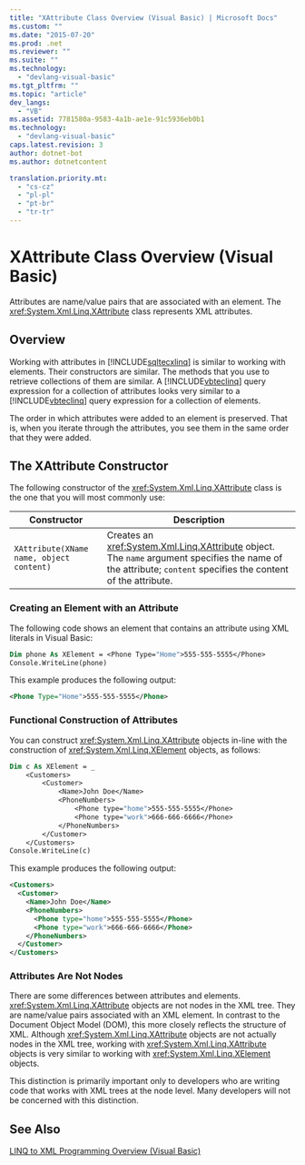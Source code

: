 ```yaml
---
title: "XAttribute Class Overview (Visual Basic) | Microsoft Docs"
ms.custom: ""
ms.date: "2015-07-20"
ms.prod: .net
ms.reviewer: ""
ms.suite: ""
ms.technology: 
  - "devlang-visual-basic"
ms.tgt_pltfrm: ""
ms.topic: "article"
dev_langs: 
  - "VB"
ms.assetid: 7781580a-9583-4a1b-ae1e-91c5936eb0b1
ms.technology: 
  - "devlang-visual-basic"
caps.latest.revision: 3
author: dotnet-bot
ms.author: dotnetcontent

translation.priority.mt: 
  - "cs-cz"
  - "pl-pl"
  - "pt-br"
  - "tr-tr"
---
```

# XAttribute Class Overview (Visual Basic)
Attributes are name/value pairs that are associated with an element. The <xref:System.Xml.Linq.XAttribute> class represents XML attributes.  
  
## Overview  
 Working with attributes in [!INCLUDE[sqltecxlinq](../../../../csharp/programming-guide/concepts/linq/includes/sqltecxlinq_md.md)] is similar to working with elements. Their constructors are similar. The methods that you use to retrieve collections of them are similar. A [!INCLUDE[vbteclinq](../../../../csharp/includes/vbteclinq_md.md)] query expression for a collection of attributes looks very similar to a [!INCLUDE[vbteclinq](../../../../csharp/includes/vbteclinq_md.md)] query expression for a collection of elements.  
  
 The order in which attributes were added to an element is preserved. That is, when you iterate through the attributes, you see them in the same order that they were added.  
  
## The XAttribute Constructor  
 The following constructor of the <xref:System.Xml.Linq.XAttribute> class is the one that you will most commonly use:  
  
|Constructor|Description|  
|-----------------|-----------------|  
|`XAttribute(XName name, object content)`|Creates an <xref:System.Xml.Linq.XAttribute> object. The `name` argument specifies the name of the attribute; `content` specifies the content of the attribute.|  
  
### Creating an Element with an Attribute  
 The following code shows an element that contains an attribute using XML literals in Visual Basic:  
  
```vb  
Dim phone As XElement = <Phone Type="Home">555-555-5555</Phone>  
Console.WriteLine(phone)  
```  
  
 This example produces the following output:  
  
```xml  
<Phone Type="Home">555-555-5555</Phone>  
```  
  
### Functional Construction of Attributes  
 You can construct <xref:System.Xml.Linq.XAttribute> objects in-line with the construction of <xref:System.Xml.Linq.XElement> objects, as follows:  
  
```vb  
Dim c As XElement = _  
    <Customers>  
        <Customer>  
            <Name>John Doe</Name>  
            <PhoneNumbers>  
                <Phone type="home">555-555-5555</Phone>  
                <Phone type="work">666-666-6666</Phone>  
            </PhoneNumbers>  
        </Customer>  
    </Customers>  
Console.WriteLine(c)  
```  
  
 This example produces the following output:  
  
```xml  
<Customers>  
  <Customer>  
    <Name>John Doe</Name>  
    <PhoneNumbers>  
      <Phone type="home">555-555-5555</Phone>  
      <Phone type="work">666-666-6666</Phone>  
    </PhoneNumbers>  
  </Customer>  
</Customers>  
```  
  
### Attributes Are Not Nodes  
 There are some differences between attributes and elements. <xref:System.Xml.Linq.XAttribute> objects are not nodes in the XML tree. They are name/value pairs associated with an XML element. In contrast to the Document Object Model (DOM), this more closely reflects the structure of XML. Although <xref:System.Xml.Linq.XAttribute> objects are not actually nodes in the XML tree, working with <xref:System.Xml.Linq.XAttribute> objects is very similar to working with <xref:System.Xml.Linq.XElement> objects.  
  
 This distinction is primarily important only to developers who are writing code that works with XML trees at the node level. Many developers will not be concerned with this distinction.  
  
## See Also  
 [LINQ to XML Programming Overview (Visual Basic)](../../../../visual-basic/programming-guide/concepts/linq/linq-to-xml-programming-overview.md)